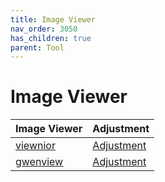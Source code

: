 ```yaml
---
title: Image Viewer
nav_order: 3050
has_children: true
parent: Tool
---
```



# Image Viewer

| Image Viewer | Adjustment |
| --- | --- |
| [viewnior](https://samwhelp.github.io/note-about-debian/read/subject/tool/image-viewer/viewnior.html) | [Adjustment](https://github.com/samwhelp/debian-adjustment/tree/main/prototype/tool/viewnior) |
| [gwenview](https://samwhelp.github.io/note-about-debian/read/subject/tool/image-viewer/gwenview.html) | [Adjustment](https://github.com/samwhelp/debian-adjustment/tree/main/prototype/tool/gwenview) |

